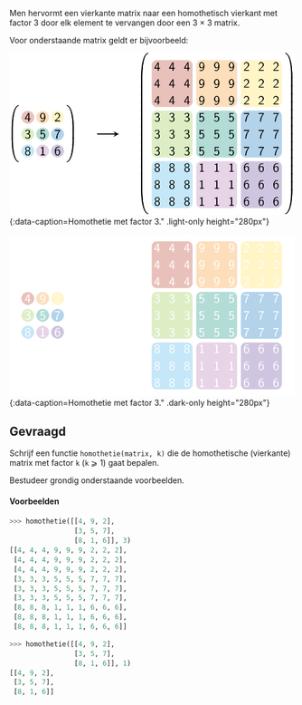 Men hervormt een vierkante matrix naar een homothetisch vierkant met factor 3 door elk element te vervangen door een 3 × 3 matrix.

Voor onderstaande matrix geldt er bijvoorbeeld:


![Homothetie met factor 3.](media/image.png "Homothetie met factor 3."){:data-caption=Homothetie met factor 3." .light-only height="280px"}

![Homothetie met factor 3.](media/image_dark.png "Homothetie met factor 3."){:data-caption=Homothetie met factor 3." .dark-only height="280px"}

## Gevraagd
Schrijf een functie `homothetie(matrix, k)` die de homothetische (vierkante) matrix met factor `k` (`k` ⩾ 1) gaat bepalen.

Bestudeer grondig onderstaande voorbeelden.

#### Voorbeelden

```python
>>> homothetie([[4, 9, 2],
                [3, 5, 7],
                [8, 1, 6]], 3)
[[4, 4, 4, 9, 9, 9, 2, 2, 2],
 [4, 4, 4, 9, 9, 9, 2, 2, 2],
 [4, 4, 4, 9, 9, 9, 2, 2, 2],
 [3, 3, 3, 5, 5, 5, 7, 7, 7],
 [3, 3, 3, 5, 5, 5, 7, 7, 7],
 [3, 3, 3, 5, 5, 5, 7, 7, 7],
 [8, 8, 8, 1, 1, 1, 6, 6, 6],
 [8, 8, 8, 1, 1, 1, 6, 6, 6],
 [8, 8, 8, 1, 1, 1, 6, 6, 6]]
```


```python
>>> homothetie([[4, 9, 2],
                [3, 5, 7],
                [8, 1, 6]], 1)
[[4, 9, 2],
 [3, 5, 7],
 [8, 1, 6]]
```
